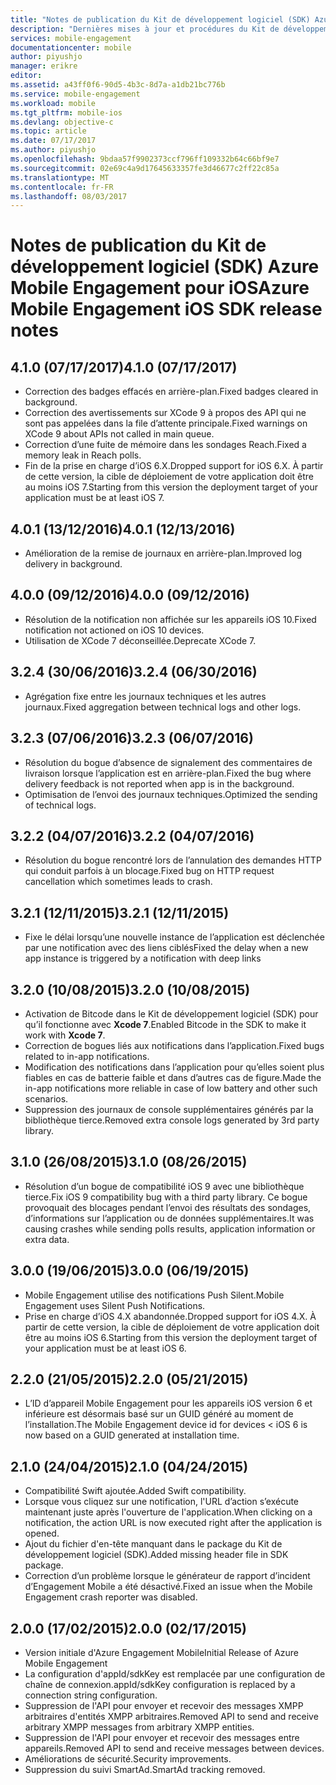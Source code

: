 ```yaml
---
title: "Notes de publication du Kit de développement logiciel (SDK) Azure Mobile Engagement pour iOS | Microsoft Docs"
description: "Dernières mises à jour et procédures du Kit de développement logiciel (SDK) iOS pour Azure Mobile Engagement"
services: mobile-engagement
documentationcenter: mobile
author: piyushjo
manager: erikre
editor: 
ms.assetid: a43ff0f6-90d5-4b3c-8d7a-a1db21bc776b
ms.service: mobile-engagement
ms.workload: mobile
ms.tgt_pltfrm: mobile-ios
ms.devlang: objective-c
ms.topic: article
ms.date: 07/17/2017
ms.author: piyushjo
ms.openlocfilehash: 9bdaa57f9902373ccf796ff109332b64c66bf9e7
ms.sourcegitcommit: 02e69c4a9d17645633357fe3d46677c2ff22c85a
ms.translationtype: MT
ms.contentlocale: fr-FR
ms.lasthandoff: 08/03/2017
---
```

# <a name="azure-mobile-engagement-ios-sdk-release-notes"></a><span data-ttu-id="93372-103">Notes de publication du Kit de développement logiciel (SDK) Azure Mobile Engagement pour iOS</span><span class="sxs-lookup"><span data-stu-id="93372-103">Azure Mobile Engagement iOS SDK release notes</span></span>

## <a name="410-07172017"></a><span data-ttu-id="93372-104">4.1.0 (07/17/2017)</span><span class="sxs-lookup"><span data-stu-id="93372-104">4.1.0 (07/17/2017)</span></span>
* <span data-ttu-id="93372-105">Correction des badges effacés en arrière-plan.</span><span class="sxs-lookup"><span data-stu-id="93372-105">Fixed badges cleared in background.</span></span>
* <span data-ttu-id="93372-106">Correction des avertissements sur XCode 9 à propos des API qui ne sont pas appelées dans la file d’attente principale.</span><span class="sxs-lookup"><span data-stu-id="93372-106">Fixed warnings on XCode 9 about APIs not called in main queue.</span></span>
* <span data-ttu-id="93372-107">Correction d’une fuite de mémoire dans les sondages Reach.</span><span class="sxs-lookup"><span data-stu-id="93372-107">Fixed a memory leak in Reach polls.</span></span>
* <span data-ttu-id="93372-108">Fin de la prise en charge d’iOS 6.X.</span><span class="sxs-lookup"><span data-stu-id="93372-108">Dropped support for iOS 6.X.</span></span> <span data-ttu-id="93372-109">À partir de cette version, la cible de déploiement de votre application doit être au moins iOS 7.</span><span class="sxs-lookup"><span data-stu-id="93372-109">Starting from this version the deployment target of your application must be at least iOS 7.</span></span>

## <a name="401-12132016"></a><span data-ttu-id="93372-110">4.0.1 (13/12/2016)</span><span class="sxs-lookup"><span data-stu-id="93372-110">4.0.1 (12/13/2016)</span></span>
* <span data-ttu-id="93372-111">Amélioration de la remise de journaux en arrière-plan.</span><span class="sxs-lookup"><span data-stu-id="93372-111">Improved log delivery in background.</span></span>

## <a name="400-09122016"></a><span data-ttu-id="93372-112">4.0.0 (09/12/2016)</span><span class="sxs-lookup"><span data-stu-id="93372-112">4.0.0 (09/12/2016)</span></span>
* <span data-ttu-id="93372-113">Résolution de la notification non affichée sur les appareils iOS 10.</span><span class="sxs-lookup"><span data-stu-id="93372-113">Fixed notification not actioned on iOS 10 devices.</span></span>
* <span data-ttu-id="93372-114">Utilisation de XCode 7 déconseillée.</span><span class="sxs-lookup"><span data-stu-id="93372-114">Deprecate XCode 7.</span></span>

## <a name="324-06302016"></a><span data-ttu-id="93372-115">3.2.4 (30/06/2016)</span><span class="sxs-lookup"><span data-stu-id="93372-115">3.2.4 (06/30/2016)</span></span>
* <span data-ttu-id="93372-116">Agrégation fixe entre les journaux techniques et les autres journaux.</span><span class="sxs-lookup"><span data-stu-id="93372-116">Fixed aggregation between technical logs and other logs.</span></span>

## <a name="323-06072016"></a><span data-ttu-id="93372-117">3.2.3 (07/06/2016)</span><span class="sxs-lookup"><span data-stu-id="93372-117">3.2.3 (06/07/2016)</span></span>
* <span data-ttu-id="93372-118">Résolution du bogue d’absence de signalement des commentaires de livraison lorsque l’application est en arrière-plan.</span><span class="sxs-lookup"><span data-stu-id="93372-118">Fixed the bug where delivery feedback is not reported when app is in the background.</span></span>
* <span data-ttu-id="93372-119">Optimisation de l’envoi des journaux techniques.</span><span class="sxs-lookup"><span data-stu-id="93372-119">Optimized the sending of technical logs.</span></span>

## <a name="322-04072016"></a><span data-ttu-id="93372-120">3.2.2 (04/07/2016)</span><span class="sxs-lookup"><span data-stu-id="93372-120">3.2.2 (04/07/2016)</span></span>
* <span data-ttu-id="93372-121">Résolution du bogue rencontré lors de l’annulation des demandes HTTP qui conduit parfois à un blocage.</span><span class="sxs-lookup"><span data-stu-id="93372-121">Fixed bug on HTTP request cancellation which sometimes leads to crash.</span></span>

## <a name="321-12112015"></a><span data-ttu-id="93372-122">3.2.1 (12/11/2015)</span><span class="sxs-lookup"><span data-stu-id="93372-122">3.2.1 (12/11/2015)</span></span>
* <span data-ttu-id="93372-123">Fixe le délai lorsqu’une nouvelle instance de l’application est déclenchée par une notification avec des liens ciblés</span><span class="sxs-lookup"><span data-stu-id="93372-123">Fixed the delay when a new app instance is triggered by a notification with deep links</span></span>

## <a name="320-10082015"></a><span data-ttu-id="93372-124">3.2.0 (10/08/2015)</span><span class="sxs-lookup"><span data-stu-id="93372-124">3.2.0 (10/08/2015)</span></span>
* <span data-ttu-id="93372-125">Activation de Bitcode dans le Kit de développement logiciel (SDK) pour qu’il fonctionne avec **Xcode 7**.</span><span class="sxs-lookup"><span data-stu-id="93372-125">Enabled Bitcode in the SDK to make it work with **Xcode 7**.</span></span>
* <span data-ttu-id="93372-126">Correction de bogues liés aux notifications dans l’application.</span><span class="sxs-lookup"><span data-stu-id="93372-126">Fixed bugs related to in-app notifications.</span></span>
* <span data-ttu-id="93372-127">Modification des notifications dans l’application pour qu’elles soient plus fiables en cas de batterie faible et dans d’autres cas de figure.</span><span class="sxs-lookup"><span data-stu-id="93372-127">Made the in-app notifications more reliable in case of low battery and other such scenarios.</span></span>
* <span data-ttu-id="93372-128">Suppression des journaux de console supplémentaires générés par la bibliothèque tierce.</span><span class="sxs-lookup"><span data-stu-id="93372-128">Removed extra console logs generated by 3rd party library.</span></span>

## <a name="310-08262015"></a><span data-ttu-id="93372-129">3.1.0 (26/08/2015)</span><span class="sxs-lookup"><span data-stu-id="93372-129">3.1.0 (08/26/2015)</span></span>
* <span data-ttu-id="93372-130">Résolution d’un bogue de compatibilité iOS 9 avec une bibliothèque tierce.</span><span class="sxs-lookup"><span data-stu-id="93372-130">Fix iOS 9 compatibility bug with a third party library.</span></span> <span data-ttu-id="93372-131">Ce bogue provoquait des blocages pendant l’envoi des résultats des sondages, d’informations sur l’application ou de données supplémentaires.</span><span class="sxs-lookup"><span data-stu-id="93372-131">It was causing crashes while sending polls results, application information or extra data.</span></span>

## <a name="300-06192015"></a><span data-ttu-id="93372-132">3.0.0 (19/06/2015)</span><span class="sxs-lookup"><span data-stu-id="93372-132">3.0.0 (06/19/2015)</span></span>
* <span data-ttu-id="93372-133">Mobile Engagement utilise des notifications Push Silent.</span><span class="sxs-lookup"><span data-stu-id="93372-133">Mobile Engagement uses Silent Push Notifications.</span></span>
* <span data-ttu-id="93372-134">Prise en charge d’iOS 4.X abandonnée.</span><span class="sxs-lookup"><span data-stu-id="93372-134">Dropped support for iOS 4.X.</span></span> <span data-ttu-id="93372-135">À partir de cette version, la cible de déploiement de votre application doit être au moins iOS 6.</span><span class="sxs-lookup"><span data-stu-id="93372-135">Starting from this version the deployment target of your application must be at least iOS 6.</span></span>

## <a name="220-05212015"></a><span data-ttu-id="93372-136">2.2.0 (21/05/2015)</span><span class="sxs-lookup"><span data-stu-id="93372-136">2.2.0 (05/21/2015)</span></span>
* <span data-ttu-id="93372-137">L’ID d’appareil Mobile Engagement pour les appareils iOS version 6 et inférieure est désormais basé sur un GUID généré au moment de l’installation.</span><span class="sxs-lookup"><span data-stu-id="93372-137">The Mobile Engagement device id for devices < iOS 6 is now based on a GUID generated at installation time.</span></span>

## <a name="210-04242015"></a><span data-ttu-id="93372-138">2.1.0 (24/04/2015)</span><span class="sxs-lookup"><span data-stu-id="93372-138">2.1.0 (04/24/2015)</span></span>
* <span data-ttu-id="93372-139">Compatibilité Swift ajoutée.</span><span class="sxs-lookup"><span data-stu-id="93372-139">Added Swift compatibility.</span></span>
* <span data-ttu-id="93372-140">Lorsque vous cliquez sur une notification, l'URL d’action s’exécute maintenant juste après l'ouverture de l'application.</span><span class="sxs-lookup"><span data-stu-id="93372-140">When clicking on a notification, the action URL is now executed right after the application is opened.</span></span>
* <span data-ttu-id="93372-141">Ajout du fichier d'en-tête manquant dans le package du Kit de développement logiciel (SDK).</span><span class="sxs-lookup"><span data-stu-id="93372-141">Added missing header file in SDK package.</span></span>
* <span data-ttu-id="93372-142">Correction d’un problème lorsque le générateur de rapport d’incident d’Engagement Mobile a été désactivé.</span><span class="sxs-lookup"><span data-stu-id="93372-142">Fixed an issue when the Mobile Engagement crash reporter was disabled.</span></span>

## <a name="200-02172015"></a><span data-ttu-id="93372-143">2.0.0 (17/02/2015)</span><span class="sxs-lookup"><span data-stu-id="93372-143">2.0.0 (02/17/2015)</span></span>
* <span data-ttu-id="93372-144">Version initiale d'Azure Engagement Mobile</span><span class="sxs-lookup"><span data-stu-id="93372-144">Initial Release of Azure Mobile Engagement</span></span>
* <span data-ttu-id="93372-145">La configuration d'appId/sdkKey est remplacée par une configuration de chaîne de connexion.</span><span class="sxs-lookup"><span data-stu-id="93372-145">appId/sdkKey configuration is replaced by a connection string configuration.</span></span>
* <span data-ttu-id="93372-146">Suppression de l'API pour envoyer et recevoir des messages XMPP arbitraires d'entités XMPP arbitraires.</span><span class="sxs-lookup"><span data-stu-id="93372-146">Removed API to send and receive arbitrary XMPP messages from arbitrary XMPP entities.</span></span>
* <span data-ttu-id="93372-147">Suppression de l'API pour envoyer et recevoir des messages entre appareils.</span><span class="sxs-lookup"><span data-stu-id="93372-147">Removed API to send and receive messages between devices.</span></span>
* <span data-ttu-id="93372-148">Améliorations de sécurité.</span><span class="sxs-lookup"><span data-stu-id="93372-148">Security improvements.</span></span>
* <span data-ttu-id="93372-149">Suppression du suivi SmartAd.</span><span class="sxs-lookup"><span data-stu-id="93372-149">SmartAd tracking removed.</span></span>
